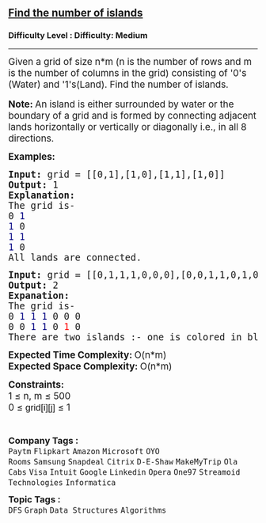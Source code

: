 <h2><a href="https://www.geeksforgeeks.org/problems/find-the-number-of-islands/1?page=1&difficulty=Medium&status=unsolved&sortBy=submissions">Find the number of islands</a></h2><h3>Difficulty Level : Difficulty: Medium</h3><hr><div class="problems_problem_content__Xm_eO"><p><span style="font-size: 14pt;">Given a grid of size n*m (n is the number of rows and m is the number of columns in the grid) consisting of '0's (Water)&nbsp;and '1's(Land). Find the number of islands.</span><br><br><span style="font-size: 14pt;"><strong>Note: </strong>An island is either surrounded by water or the boundary of a grid and is formed by connecting adjacent lands horizontally or vertically or diagonally i.e., in all 8 directions.</span></p>
<p><span style="font-size: 14pt;"><strong>Examples:</strong></span></p>
<pre><span style="font-size: 14pt;"><strong>Input: </strong>grid = [[0,1],[1,0],[1,1],[1,0]]
<strong>Output: </strong>1
<strong>Explanation:
</strong>The grid is-
0 <span style="color: #000080;">1</span>
<span style="color: #000080;">1</span> 0
<span style="color: #000080;">1</span> <span style="color: #000080;">1
1</span> 0
All lands are connected.
</span></pre>
<pre><span style="font-size: 14pt;"><strong>Input: </strong>grid = [[0,1,1,1,0,0,0],[0,0,1,1,0,1,0]]
<strong>Output: </strong>2
<strong>Expanation:
</strong>The grid is-
0 <span style="color: #000080;">1 1 1</span> 0 0 0
0 0 <span style="color: #000080;">1 1</span> 0 <span style="color: #ff0000;">1</span> 0&nbsp;
There are two islands :- one is colored in blue and other in orange.
</span></pre>
<p><span style="font-size: 14pt;"><strong>Expected Time Complexity:&nbsp;</strong>O(n*m)<br><strong>Expected Space Complexity:&nbsp;</strong>O(n*m)</span></p>
<p><span style="font-size: 14pt;"><strong>Constraints:</strong><br>1 ≤ n, m ≤ 500<br>0 ≤ <span style="background-color: #ffffff; font-family: Arial; white-space-collapse: preserve;">grid[i][j] </span>≤ 1</span></p>
<p>&nbsp;</p></div><p><span style=font-size:18px><strong>Company Tags : </strong><br><code>Paytm</code>&nbsp;<code>Flipkart</code>&nbsp;<code>Amazon</code>&nbsp;<code>Microsoft</code>&nbsp;<code>OYO Rooms</code>&nbsp;<code>Samsung</code>&nbsp;<code>Snapdeal</code>&nbsp;<code>Citrix</code>&nbsp;<code>D-E-Shaw</code>&nbsp;<code>MakeMyTrip</code>&nbsp;<code>Ola Cabs</code>&nbsp;<code>Visa</code>&nbsp;<code>Intuit</code>&nbsp;<code>Google</code>&nbsp;<code>Linkedin</code>&nbsp;<code>Opera</code>&nbsp;<code>One97</code>&nbsp;<code>Streamoid Technologies</code>&nbsp;<code>Informatica</code>&nbsp;<br><p><span style=font-size:18px><strong>Topic Tags : </strong><br><code>DFS</code>&nbsp;<code>Graph</code>&nbsp;<code>Data Structures</code>&nbsp;<code>Algorithms</code>&nbsp;